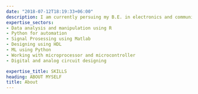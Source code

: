 ```yaml
---
date: "2018-07-12T18:19:33+06:00"
description: I am currently persuing my B.E. in electronics and communications while parallelly working on various prjects such as spatial data analysis, image recognition and automation.I have experience in working with different languages and softwares and am willing to learn more.<br> I am also active in the fields of different art, music and sports categories.Being a keen learner, I also like being faced with new positive challenges.<br> For my resume, check out the portfolio section
expertise_sectors:
- Data analysis and manipulation using R
- Python for automation
- Signal Prosessing using Matlab
- Designing using HDL
- ML using Python
- Working with microprocessor and microcontroller
- Digital and analog circuit designing

expertise_title: SKILLS
heading: ABOUT MYSELF
title: About 
---
```

